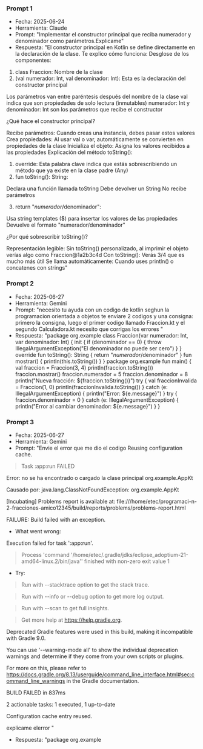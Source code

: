 ### Prompt 1
- Fecha: 2025-06-24
- Herramienta: Claude
- Prompt: "Implementar el constructor principal que reciba numerador y denominador como parámetros.Explicame"
- Respuesta: "El constructor principal en Kotlin se define directamente en la declaración de la clase. Te explico cómo funciona:
Desglose de los componentes:
1. class Fraccion: Nombre de la clase
2. (val numerador: Int, val denominador: Int): Esta es la declaración del constructor principal

Los parámetros van entre paréntesis después del nombre de la clase
val indica que son propiedades de solo lectura (inmutables)
numerador: Int y denominador: Int son los parámetros que recibe el constructor

¿Qué hace el constructor principal?

Recibe parámetros: Cuando creas una instancia, debes pasar estos valores
Crea propiedades: Al usar val o var, automáticamente se convierten en propiedades de la clase
Inicializa el objeto: Asigna los valores recibidos a las propiedades
Explicación del método toString():
1. override: Esta palabra clave indica que estás sobrescribiendo un método que ya existe en la clase padre (Any)
2. fun toString(): String:

Declara una función llamada toString
Debe devolver un String
No recibe parámetros

3. return "$numerador/$denominador":

Usa string templates ($) para insertar los valores de las propiedades
Devuelve el formato "numerador/denominador"

¿Por qué sobrescribir toString()?

Representación legible: Sin toString() personalizado, al imprimir el objeto verías algo como Fraccion@1a2b3c4d
Con toString(): Verás 3/4 que es mucho más útil
Se llama automáticamente: Cuando uses println() o concatenes con strings"
### Prompt 2
- Fecha: 2025-06-27
- Herramienta: Gemini
- Prompt: "necesito tu ayuda con un codigo de kotlin seghun la programacion orientada a objetos te enviare 2 codigos y una consigna: primero la consigna, luego el primer codigo llamado Fraccion.kt y el segundo Calculadora.kt necesito que corrigas los errores "
- Respuesta: "package org.example
class Fraccion(var numerador: Int, var denominador: Int) {
    init {
        if (denominador == 0) {
            throw IllegalArgumentException("El denominador no puede ser cero")
        }
    }
    override fun toString(): String {
        return "$numerador/$denominador"
    }
    fun mostrar() {
        println(this.toString())
    }
}
package org.example
fun main() {
    val fraccion = Fraccion(3, 4)
    println(fraccion.toString())
    fraccion.mostrar()
    fraccion.numerador = 5
    fraccion.denominador = 8
    println("Nueva fracción: ${fraccion.toString()}")
    try {
        val fraccionInvalida = Fraccion(1, 0)
        println(fraccionInvalida.toString())
    } catch (e: IllegalArgumentException) {
        println("Error: ${e.message}")
    }
    try {
        fraccion.denominador = 0
    } catch (e: IllegalArgumentException) {
        println("Error al cambiar denominador: ${e.message}")
    }
}

### Prompt 3
- Fecha: 2025-06-27
- Herramienta: Gemini
- Prompt: "Envie el error que me dio el codigo
Reusing configuration cache.


> Task :app:run FAILED

Error: no se ha encontrado o cargado la clase principal org.example.AppKt

Causado por: java.lang.ClassNotFoundException: org.example.AppKt


[Incubating] Problems report is available at: file:///home/etec/programaci-n-2-fracciones-amico12345/build/reports/problems/problems-report.html


FAILURE: Build failed with an exception.


* What went wrong:

Execution failed for task ':app:run'.

> Process 'command '/home/etec/.gradle/jdks/eclipse_adoptium-21-amd64-linux.2/bin/java'' finished with non-zero exit value 1


* Try:

> Run with --stacktrace option to get the stack trace.

> Run with --info or --debug option to get more log output.

> Run with --scan to get full insights.

> Get more help at https://help.gradle.org.


Deprecated Gradle features were used in this build, making it incompatible with Gradle 9.0.


You can use '--warning-mode all' to show the individual deprecation warnings and determine if they come from your own scripts or plugins.


For more on this, please refer to https://docs.gradle.org/8.13/userguide/command_line_interface.html#sec:command_line_warnings in the Gradle documentation.


BUILD FAILED in 837ms

2 actionable tasks: 1 executed, 1 up-to-date

Configuration cache entry reused.

explicame elerror "
- Respuesta: "package org.example
